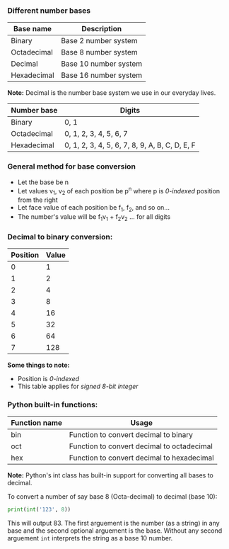 ### Different number bases

| Base name   | Description           |
|-------------|-----------------------|
| Binary      | Base 2 number system  |
| Octadecimal | Base 8 number system  |
| Decimal     | Base 10 number system |
| Hexadecimal | Base 16 number system |

**Note:** Decimal is the number base system we use in our everyday lives.


Number base	| Digits
 ---		| ---
Binary		| 0, 1
Octadecimal	| 0, 1, 2, 3, 4, 5, 6, 7
Hexadecimal	| 0, 1, 2, 3, 4, 5, 6, 7, 8, 9, A, B, C, D, E, F

### General method for base conversion
 - Let the base be n
 - Let values v<sub>1</sub>, v<sub>2</sub> of each position be p<sup>n</sup> where p is *0-indexed* position from the right
 - Let face value of each position be f<sub>1</sub>, f<sub>2</sub>, and so on... 
 - The number's value will be
     f<sub>1</sub>v<sub>1</sub> + f<sub>2</sub>v<sub>2</sub> ... for all digits

### Decimal to binary conversion:

Position	|Value
----------------|-----
0		|1
1		|2
2		|4
3		|8
4		|16
5		|32
6		|64
7		|128

**Some things to note:**
 - Position is *0-indexed*
 - This table applies for *signed 8-bit integer*


### Python built-in functions:

Function name	| Usage
 ---		| ---
bin		| Function to convert decimal to binary
oct		| Function to convert decimal to octadecimal
hex		| Function to convert decimal to hexadecimal

**Note:** Python's int class has built-in support for converting all bases to decimal.

To convert a number of say base 8 (Octa-decimal) to decimal (base 10):
```python
print(int('123', 8))
```
This will output 83.
The first arguement is the number (as a string) in any base and the second optional arguement is the base. 
Without any second arguement `int` interprets the string as a base 10 number.
